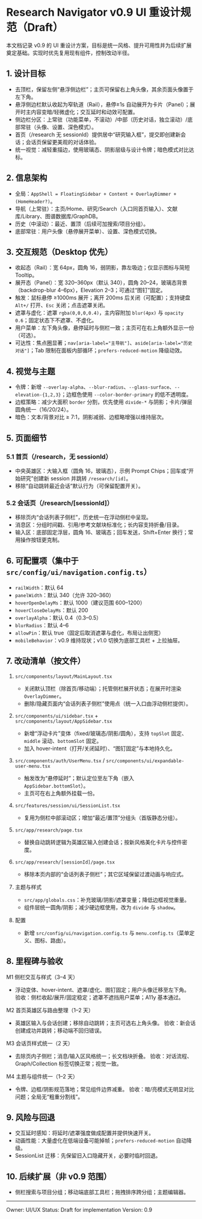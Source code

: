 # Research Navigator v0.9 UI 重设计规范（Draft）

本文档记录 v0.9 的 UI 重设计方案，目标是统一风格、提升可用性并为后续扩展奠定基础。实现时优先复用现有组件，控制改动半径。

## 1. 设计目标
- 去顶栏，保留左侧“悬浮侧边栏”；主页可保留右上角头像，其余页面头像置于左下角。
- 悬浮侧边栏默认收起为窄轨道（Rail），悬停≥1s 自动展开为卡片（Panel）；展开时主内容变暗/轻微虚化；交互延时和动效可配置。
- 侧边栏分区：上常驻（功能菜单，不滚动）/中部（历史对话，独立滚动）/底部常驻（头像、设置、深色模式）。
- 首页（/research 无 sessionId）提供居中“研究输入框”，提交即创建新会话；会话页保留更美观的对话体验。
- 统一视觉：减轻重描边，使用玻璃态、阴影层级与设计令牌；暗色模式对比达标。

## 2. 信息架构
- 全局：`AppShell = FloatingSidebar + Content + OverlayDimmer + (HomeHeader?)`。
- 导航（上常驻）：主页/Home、研究/Search（入口同首页输入）、文献库/Library、图谱数据库/GraphDB。
- 历史（中滚动）：最近、置顶（后续可加搜索/项目分组）。
- 底部常驻：用户头像（悬停展开菜单）、设置、深色模式切换。

## 3. 交互规范（Desktop 优先）
- 收起态（Rail）：宽 64px，圆角 16，弱阴影，靠左吸边；仅显示图标与简短 Tooltip。
- 展开态（Panel）：宽 320–360px（默认 340），圆角 20–24，玻璃态背景（backdrop-blur 4–6px），Elevation 2–3；可通过“图钉”固定。
- 触发：鼠标悬停 ≥1000ms 展开；离开 200ms 后关闭（可配置）；支持键盘 `Alt+/` 打开、`Esc` 关闭；点击遮罩关闭。
- 遮罩与虚化：遮罩 `rgba(0,0,0,0.4)`，主内容附加 `blur(4px)` 与 `opacity 0.6`；固定状态下不遮罩、不虚化。
- 用户菜单：左下角头像，悬停延时与侧栏一致；主页可在右上角额外显示一份（可选）。
- 可达性：焦点圈显著；`nav[aria-label="主导航"]`、`aside[aria-label="历史对话"]`；Tab 限制在面板内部循环；`prefers-reduced-motion` 降级动效。

## 4. 视觉与主题
- 令牌：新增 `--overlay-alpha`、`--blur-radius`、`--glass-surface`、`--elevation-{1,2,3}`；边框色使用 `--color-border-primary` 的低不透明度。
- 边框策略：减少大面积 `border` 分割，优先使用 `divide-*` 与阴影；卡片/弹层圆角统一（16/20/24）。
- 暗色：文本/背景对比 ≥ 7:1，阴影减弱、边框略增强以维持层次。

## 5. 页面细节
### 5.1 首页（/research，无 sessionId）
- 中央英雄区：大输入框（圆角 16，玻璃态），示例 Prompt Chips；回车或“开始研究”创建新 session 并跳转 `/research/[id]`。
- 移除“自动跳转最近会话”默认行为（可保留配置开关）。

### 5.2 会话页（/research/[sessionId]）
- 移除页内“会话列表子侧栏”，历史统一在浮动侧栏中呈现。
- 消息区：分组时间戳、引用/参考文献块标准化；长内容支持折叠/目录。
- 输入区：底部固定浮层，圆角 16、玻璃态；回车发送，Shift+Enter 换行；常用操作按钮更克制。

## 6. 可配置项（集中于 `src/config/ui/navigation.config.ts`）
- `railWidth`：默认 64
- `panelWidth`：默认 340（允许 320–360）
- `hoverOpenDelayMs`：默认 1000（建议范围 600–1200）
- `hoverCloseDelayMs`：默认 200
- `overlayAlpha`：默认 0.4（0.3–0.5）
- `blurRadius`：默认 4–6
- `allowPin`：默认 true（固定后取消遮罩与虚化，布局让出侧宽）
- `mobileBehavior`：v0.9 维持现状；v1.0 切换为底部工具栏 + 上拉抽屉。

## 7. 改动清单（按文件）
1) `src/components/layout/MainLayout.tsx`
   - 关闭默认顶栏（除首页/移动端）；托管侧栏展开状态；在展开时渲染 `OverlayDimmer`。
   - 删除/隐藏页面内“会话列表子侧栏”使用点（统一入口由浮动侧栏提供）。

2) `src/components/ui/sidebar.tsx` + `src/components/layout/AppSidebar.tsx`
   - 新增“浮动卡片”变体（fixed/玻璃态/阴影/圆角），支持 `topSlot` 固定、`middle` 滚动、`bottomSlot` 固定。
   - 加入 hover-intent（打开/关闭延时）、“图钉固定”与本地持久化。

3) `src/components/auth/UserMenu.tsx` / `src/components/ui/expandable-user-menu.tsx`
   - 触发改为“悬停延时”；默认定位至左下角（嵌入 `AppSidebar.bottomSlot`）。
   - 主页可在右上角额外挂载一份。

4) `src/features/session/ui/SessionList.tsx`
   - 复用为侧栏中部滚动区；增加“最近/置顶”分组头（首版静态分组）。

5) `src/app/research/page.tsx`
   - 替换自动跳转逻辑为英雄区输入创建会话；按新风格美化卡片与控件密度。

6) `src/app/research/[sessionId]/page.tsx`
   - 移除本页内部的“会话列表子侧栏”；其它区域保留过渡动画与响应式。

7) 主题与样式
   - `src/app/globals.css`：补充玻璃/阴影/遮罩变量；降低边框视觉重量。
   - 组件层统一圆角/阴影；减少硬边框使用，改为 `divide` 与 `shadow`。

8) 配置
   - 新增 `src/config/ui/navigation.config.ts` 与 `menu.config.ts`（菜单定义、图标、路由）。

## 8. 里程碑与验收
M1 侧栏交互与样式（3–4 天）
- 浮动变体、hover-intent、遮罩/虚化、图钉固定；用户头像迁移至左下角。
验收：侧栏收起/展开/固定稳定；遮罩不遮挡用户菜单；A11y 基本通过。

M2 首页英雄区与路由整理（1–2 天）
- 英雄区输入与会话创建；移除自动跳转；主页可选右上角头像。
验收：新会话创建成功并跳转；移动端不回归错误。

M3 会话页样式统一（2 天）
- 去除页内子侧栏；消息/输入区风格统一；长文档块折叠。
验收：对话流程、Graph/Collection 标签切换正常；视觉一致。

M4 主题与组件统一（1–2 天）
- 令牌、边框/阴影规范落地；常见组件边界减重。
验收：暗/亮模式无明显对比问题；全局无“粗重分割线”。

## 9. 风险与回退
- 交互延时感知：将延时/遮罩强度做成配置并提供快速开关。
- 动画性能：大量虚化在低端设备可能掉帧；`prefers-reduced-motion` 自动降级。
- SessionList 迁移：先保留旧入口隐藏开关，必要时临时回退。

## 10. 后续扩展（非 v0.9 范围）
- 侧栏搜索与项目分组；移动端底部工具栏；拖拽排序跨分组；主题编辑器。

---
Owner: UI/UX
Status: Draft for implementation
Version: 0.9


